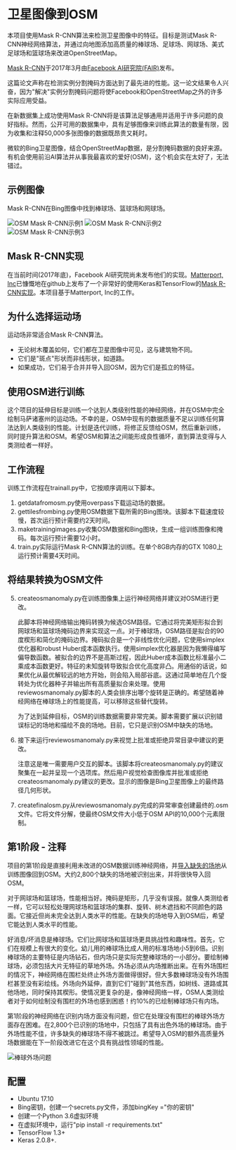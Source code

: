 # 卫星图像到OSM
本项目使用Mask R-CNN算法来检测卫星图像中的特征。目标是测试Mask R-CNN神经网络算法，并通过向地图添加高质量的棒球场、足球场、网球场、美式足球场和篮球场来改进OpenStreetMap。

[Mask R-CNN](https://arxiv.org/abs/1703.06870)于2017年3月由[Facebook AI研究院(FAIR)](https://research.fb.com/category/facebook-ai-research-fair/)发布。

这篇论文声称在检测实例分割掩码方面达到了最先进的性能。这一论文结果令人兴奋，因为"解决"实例分割掩码问题将使Facebook和OpenStreetMap之外的许多实际应用受益。

在新数据集上成功使用Mask R-CNN将是该算法足够通用并适用于许多问题的良好指标。然而，公开可用的数据集中，具有足够图像来训练此算法的数量有限，因为收集和注释50,000多张图像的数据既昂贵又耗时。

微软的Bing卫星图像，结合OpenStreetMap数据，是分割掩码数据的良好来源。有机会使用前沿AI算法并从事我最喜欢的爱好(OSM)，这个机会实在太好了，无法错过。

## 示例图像

Mask R-CNN在Bing图像中找到棒球场、篮球场和网球场。

![OSM Mask R-CNN示例1](/sample-images/sample1.png)
![OSM Mask R-CNN示例2](/sample-images/sample2.png)
![OSM Mask R-CNN示例3](/sample-images/sample3.png)

## Mask R-CNN实现

在当前时间(2017年底)，Facebook AI研究院尚未发布他们的实现。[Matterport, Inc](https://matterport.com/)已慷慨地在github上发布了一个非常好的使用Keras和TensorFlow的[Mask R-CNN实现](https://github.com/matterport/Mask_RCNN)。本项目基于Matterport, Inc的工作。

## 为什么选择运动场

运动场非常适合Mask R-CNN算法。

- 无论树木覆盖如何，它们都在卫星图像中可见，这与建筑物不同。
- 它们是"斑点"形状而非线形状，如道路。
- 如果成功，它们易于合并并导入回OSM，因为它们是孤立的特征。

## 使用OSM进行训练

这个项目的延伸目标是训练一个达到人类级别性能的神经网络，并在OSM中完全绘制马萨诸塞州的运动场。不幸的是，OSM中现有的数据质量不足以训练任何算法达到人类级别的性能。计划是迭代训练，将修正反馈给OSM，然后重新训练，同时提升算法和OSM。希望OSM和算法之间能形成良性循环，直到算法变得与人类测绘者一样好。

## 工作流程

训练工作流程在trainall.py中，它按顺序调用以下脚本。

1. getdatafromosm.py使用overpass下载运动场的数据。
2. gettilesfrombing.py使用OSM数据下载所需的Bing图块。该脚本下载速度较慢，首次运行预计需要约2天时间。
3. maketrainingimages.py收集OSM数据和Bing图块，生成一组训练图像和掩码。每次运行预计需要12小时。
4. train.py实际运行Mask R-CNN算法的训练。在单个8GB内存的GTX 1080上运行预计需要4天时间。

## 将结果转换为OSM文件

5. createosmanomaly.py在训练图像集上运行神经网络并建议对OSM进行更改。

   此脚本将神经网络输出掩码转换为候选OSM路径。它通过将完美矩形拟合到网球场和篮球场掩码边界来实现这一点。对于棒球场，OSM路径是拟合的90度楔形和简化的掩码边界。掩码拟合是一个非线性优化问题，它使用simplex优化器和robust Huber成本函数执行。使用simplex优化器是因为我懒得编写偏导数函数。被拟合的边界不是高斯过程，因此Huber成本函数比标准最小二乘成本函数更好。特征的未知旋转导致拟合优化高度非凸。用通俗的话说，如果优化从最优解较远的地方开始，则会陷入局部谷底。这通过简单地在几个旋转处为优化器种子并输出所有高质量拟合来处理。使用reviewosmanomaly.py脚本的人类会排序出哪个旋转是正确的。希望随着神经网络在棒球场上的性能提高，可以移除这些替代旋转。

   为了达到延伸目标，OSM的训练数据需要非常完美。脚本需要扩展以识别错误标记的场地和描绘不良的场地。目前，它只是识别OSM中缺失的场地。

6. 接下来运行reviewosmanomaly.py来视觉上批准或拒绝异常目录中建议的更改。

    注意这是唯一需要用户交互的脚本。该脚本将createosmanomaly.py的建议聚集在一起并呈现一个选项库。然后用户视觉检查图像库并批准或拒绝createosmanomaly.py建议的更改。显示的图像是Bing卫星图像上的最终路径几何形状。

7. createfinalosm.py从reviewosmanomaly.py完成的异常审查创建最终的.osm文件。它将文件分解，使最终OSM文件大小低于OSM API的10,000个元素限制。

## 第1阶段 - 注释 ##

项目的第1阶段是直接利用未改进的OSM数据训练神经网络，并[导入缺失的场地](https://wiki.openstreetmap.org/wiki/US_Sports_Fields_Import_2018)从训练图像回到OSM。大约2,800个缺失的场地被识别出来，并将很快导入回OSM。

对于网球场和篮球场，性能相当好。掩码是矩形，几乎没有误报。就像人类测绘者一样，它可以轻松处理网球场和篮球场的集群、旋转、树木遮挡和不同颜色的路面。它接近但尚未完全达到人类水平的性能。在缺失的场地导入到OSM后，希望它能达到人类水平的性能。

好消息/坏消息是棒球场。它们比网球场和篮球场更具挑战性和趣味性。首先，它们在规模上有很大的变化。幼儿用的棒球场比成人用的标准场地小5到6倍。识别棒球场的主要特征是内场钻石，但内场只是实际完整棒球场的一小部分。要绘制棒球场，必须包括大片无特征的草地外场。外场必须从内场推断出来。在有外场围栏的情况下，神经网络在围栏处终止外场方面做得很好。但大多数棒球场没有外场围栏甚至没有彩绘线。外场向外延伸，直到它们"碰到"其他东西，如树线、道路或其他场地，同时保持其楔形。使情况更复杂的是，像神经网络一样，OSM人类测绘者对于如何绘制没有围栏的外场也感到困惑！约10%的已绘制棒球场只有内场。

第1阶段的神经网络在识别内场方面没有问题，但它在处理没有围栏的棒球外场方面存在困难。在2,800个已识别的场地中，只包括了具有出色外场的棒球场。由于外场性能不佳，许多缺失的棒球场不得不被跳过。希望导入OSM的额外高质量外场数据能在下一阶段改进它在这个具有挑战性领域的性能。

![棒球外场问题](/sample-images/phase1-baseball-outfieds.png)

## 配置

- Ubuntu 17.10
- Bing密钥，创建一个secrets.py文件，添加bingKey ="你的密钥"
- 创建一个Python 3.6虚拟环境
- 在虚拟环境中，运行"pip install -r requirements.txt"
- TensorFlow 1.3+
- Keras 2.0.8+.

